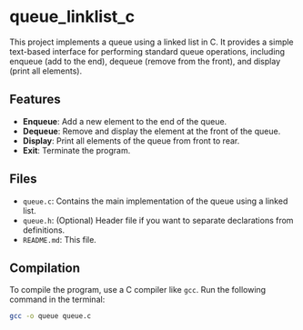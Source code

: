 # queue_linklist_c
This project implements a queue using a linked list in C. It provides a simple text-based interface for performing standard queue operations, including enqueue (add to the end), dequeue (remove from the front), and display (print all elements).

## Features

- **Enqueue**: Add a new element to the end of the queue.
- **Dequeue**: Remove and display the element at the front of the queue.
- **Display**: Print all elements of the queue from front to rear.
- **Exit**: Terminate the program.

## Files

- `queue.c`: Contains the main implementation of the queue using a linked list.
- `queue.h`: (Optional) Header file if you want to separate declarations from definitions.
- `README.md`: This file.

## Compilation

To compile the program, use a C compiler like `gcc`. Run the following command in the terminal:

```sh
gcc -o queue queue.c
